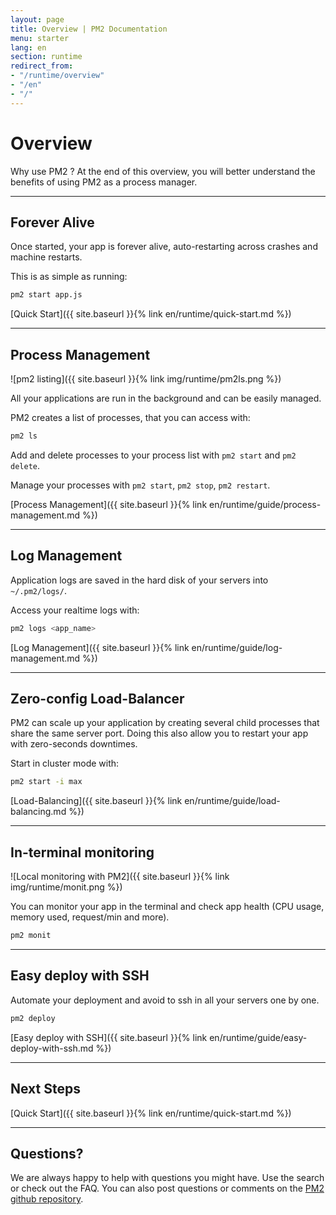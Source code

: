 ```yaml
---
layout: page
title: Overview | PM2 Documentation
menu: starter
lang: en
section: runtime
redirect_from:
- "/runtime/overview"
- "/en"
- "/"
---
```


# Overview

Why use PM2 ? At the end of this overview, you will better understand the benefits of using PM2 as a process manager.

---

## Forever Alive

Once started, your app is forever alive, auto-restarting across crashes and machine restarts.

This is as simple as running:
```bash
pm2 start app.js
```

[Quick Start]({{ site.baseurl }}{% link en/runtime/quick-start.md %})


---

## Process Management

![pm2 listing]({{ site.baseurl }}{% link img/runtime/pm2ls.png %})

All your applications are run in the background and can be easily managed.

PM2 creates a list of processes, that you can access with:

```bash
pm2 ls
```

Add and delete processes to your process list with `pm2 start` and `pm2 delete`.

Manage your processes with `pm2 start`, `pm2 stop`, `pm2 restart`.

[Process Management]({{ site.baseurl }}{% link en/runtime/guide/process-management.md %})


---

## Log Management

Application logs are saved in the hard disk of your servers into `~/.pm2/logs/`.

Access your realtime logs with:

```bash
pm2 logs <app_name>
```

[Log Management]({{ site.baseurl }}{% link en/runtime/guide/log-management.md %})


---

## Zero-config Load-Balancer

PM2 can scale up your application by creating several child processes that share the same server port. Doing this also allow you to restart your app with zero-seconds downtimes.

Start in cluster mode with:
```bash
pm2 start -i max
```

[Load-Balancing]({{ site.baseurl }}{% link en/runtime/guide/load-balancing.md %})

---

## In-terminal monitoring

![Local monitoring with PM2]({{ site.baseurl }}{% link img/runtime/monit.png %})

You can monitor your app in the terminal and check app health (CPU usage, memory used, request/min and more).

```bash
pm2 monit
```

---

## Easy deploy with SSH

Automate your deployment and avoid to ssh in all your servers one by one.

```bash
pm2 deploy
```

[Easy deploy with SSH]({{ site.baseurl }}{% link en/runtime/guide/easy-deploy-with-ssh.md %})

---

## Next Steps

[Quick Start]({{ site.baseurl }}{% link en/runtime/quick-start.md %})

---

## Questions?

We are always happy to help with questions you might have. Use the search or check out the FAQ. You can also post questions or comments on the [PM2 github repository](https://github.com/Unitech/pm2/issues).
